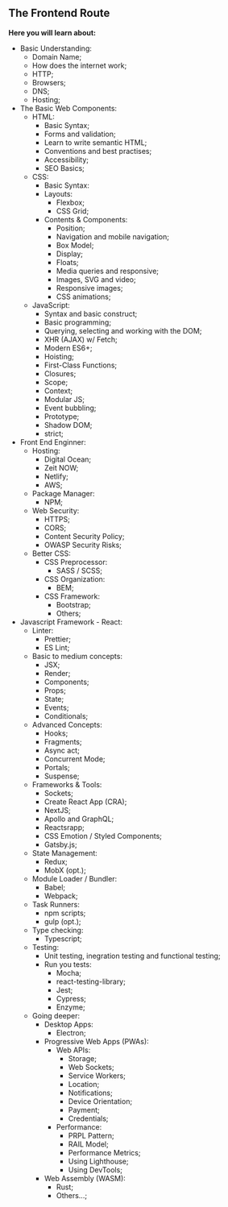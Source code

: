 ## The Frontend Route

**Here you will learn about:**

- Basic Understanding:
  - Domain Name;
  - How does the internet work;
  - HTTP;
  - Browsers;
  - DNS;
  - Hosting;
- The Basic Web Components:
  - HTML:
    - Basic Syntax;
    - Forms and validation;
    - Learn to write semantic HTML;
    - Conventions and best practises;
    - Accessibility;
    - SEO Basics;
  - CSS:
    - Basic Syntax:
    - Layouts:
      - Flexbox;
      - CSS Grid;
    - Contents & Components:
      - Position;
      - Navigation and mobile navigation;
      - Box Model;
      - Display;
      - Floats;
      - Media queries and responsive;
      - Images, SVG and video;
      - Responsive images;
      - CSS animations;
  - JavaScript:
    - Syntax and basic construct;
    - Basic programming;
    - Querying, selecting and working with the DOM;
    - XHR (AJAX) w/ Fetch;
    - Modern ES6+;
    - Hoisting;
    - First-Class Functions;
    - Closures;
    - Scope;
    - Context;
    - Modular JS;
    - Event bubbling;
    - Prototype;
    - Shadow DOM;
    - strict;
- Front End Enginner:
  - Hosting:
    - Digital Ocean;
    - Zeit NOW;
    - Netlify;
    - AWS;
  - Package Manager:
    - NPM;
  - Web Security:
    - HTTPS;
    - CORS;
    - Content Security Policy;
    - OWASP Security Risks;
  - Better CSS:
    - CSS Preprocessor:
      - SASS / SCSS;
    - CSS Organization:
      - BEM;
    - CSS Framework:
      - Bootstrap;
      - Others;
- Javascript Framework - React:
  - Linter:
    - Prettier;
    - ES Lint;
  - Basic to medium concepts:
    - JSX;
    - Render;
    - Components;
    - Props;
    - State;
    - Events;
    - Conditionals;
  - Advanced Concepts:
    - Hooks;
    - Fragments;
    - Async act;
    - Concurrent Mode;
    - Portals;
    - Suspense;
  - Frameworks & Tools:
    - Sockets;
    - Create React App (CRA);
    - NextJS;
    - Apollo and GraphQL;
    - Reactsrapp;
    - CSS Emotion / Styled Components;
    - Gatsby.js;
  - State Management:
    - Redux;
    - MobX (opt.);
  - Module Loader / Bundler:
    - Babel;
    - Webpack;
  - Task Runners:
    - npm scripts;
    - gulp (opt.);
  - Type checking:
    - Typescript;
  - Testing:
    - Unit testing, inegration testing and functional testing;
    - Run you tests:
      - Mocha;
      - react-testing-library;
      - Jest;
      - Cypress;
      - Enzyme;
  - Going deeper:
    - Desktop Apps:
      - Electron;
    - Progressive Web Apps (PWAs):
      - Web APIs:
        - Storage;
        - Web Sockets;
        - Service Workers;
        - Location;
        - Notifications;
        - Device Orientation;
        - Payment;
        - Credentials;
      - Performance:
        - PRPL Pattern;
        - RAIL Model;
        - Performance Metrics;
        - Using Lighthouse;
        - Using DevTools;
    - Web Assembly (WASM):
      - Rust;
      - Others...;
